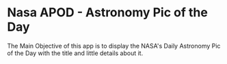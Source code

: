 # Nasa APOD - Astronomy Pic of the Day
The Main Objective of this app is to display the NASA's Daily Astronomy Pic of the Day with the title and little details about it.
